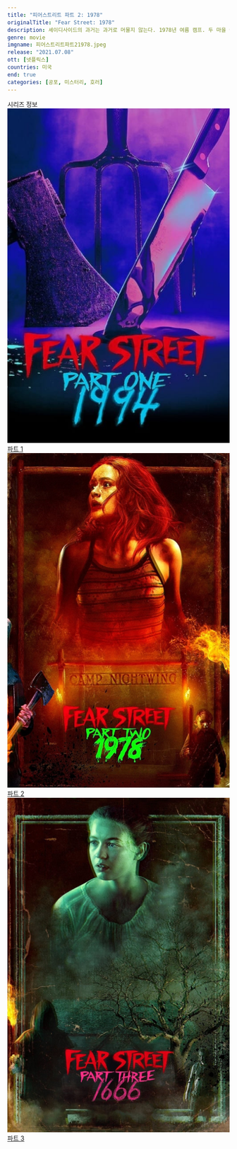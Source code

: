 ```yaml
---
title: "피어스트리트 파트 2: 1978"
originalTitle: "Fear Street: 1978"
description: 셰이디사이드의 과거는 과거로 머물지 않는다. 1978년 여름 캠프. 두 마을 아이들 사이에 긴장과 묘한 끌림이 들끓던 곳. 하지만 끔찍한 사건이 터지며 무시무시한 생존 싸움이 시작된다.
genre: movie
imgname: 피어스트리트파트21978.jpeg
release: "2021.07.08"
ott: [넷플릭스]
countries: 미국
end: true
categories: [공포, 미스터리, 호러]
---
```


<div class="title bold">시리즈 정보</div>

<div class="season-list">
<div class="item">
<a href="https://lesflix.github.io/movie/피어스트리트파트1-1994" >
<img src="/poster/피어스트리트파트11994.jpeg" alt="피어스트리트파트1 1994 포스터 ">
파트 1</a>
</div>

<div class="item">
<a href="https://lesflix.github.io/movie/피어스트리트파트2-1978" >
<img src="/poster/피어스트리트파트21978.jpeg" alt="피어스트리트파트2 1978 포스터 ">
파트 2</a>
</div>

<div class="item">
<a href="https://lesflix.github.io/movie/피어스트리트파트3-1666" >
<img src="/poster/피어스트리트파트31666.jpeg" alt="피어스트리트파트3 1666 포스터 ">
파트 3</a>
</div>
</div>
